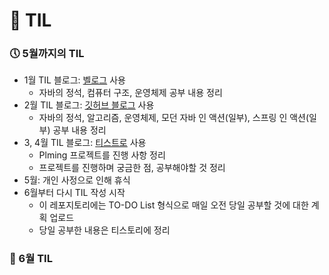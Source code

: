 # 📑 TIL
### 🕔 5월까지의 TIL
- 1월 TIL 블로그: [벨로그](https://velog.io/@slchoi) 사용
    - 자바의 정석, 컴퓨터 구조, 운영체제 공부 내용 정리
- 2월 TIL 블로그: [깃허브 블로그](https://sulimchoi.github.io/) 사용
    - 자바의 정석, 알고리즘, 운영체제, 모던 자바 인 액션(일부), 스프링 인 액션(일부) 공부 내용 정리
- 3, 4월 TIL 블로그: [티스트로](https://sulimchoi.tistory.com/) 사용
    - Plming 프로젝트를 진행 사항 정리
    - 프로젝트를 진행하며 궁금한 점, 공부해야할 것 정리
- 5월: 개인 사정으로 인해 휴식
- 6월부터 다시 TIL 작성 시작
    - 이 레포지토리에는 TO-DO List 형식으로 매일 오전 당일 공부할 것에 대한 계획 업로드
    - 당일 공부한 내용은 티스토리에 정리 

### 🌱 6월 TIL
